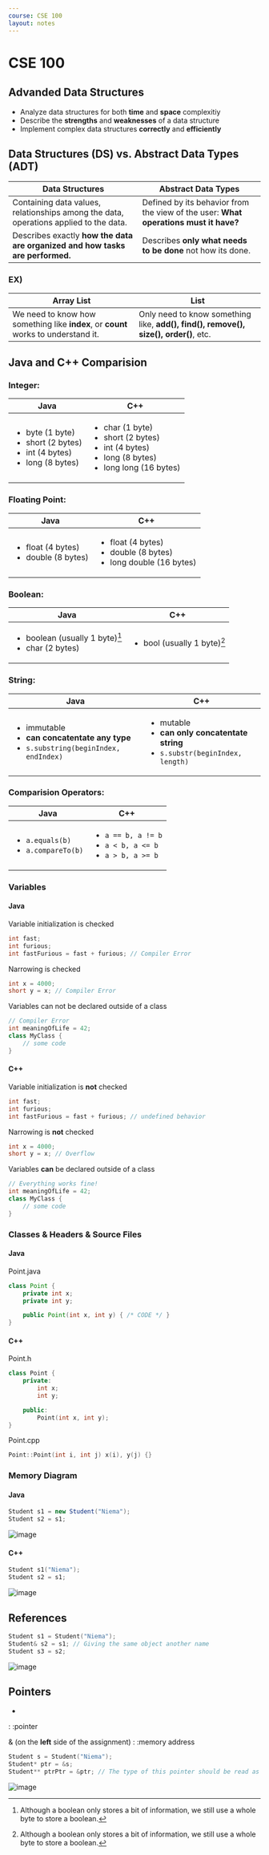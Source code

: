 ```yaml
---
course: CSE 100
layout: notes
---
```


# CSE 100



## Advanded Data Structures

- Analyze data structures for both **time** and **space** complexitiy
- Describe the **strengths** and **weaknesses** of a data structure
- Implement complex data structures **correctly** and **efficiently**



## Data Structures (DS) vs. Abstract Data Types (ADT)

| Data Structures | Abstract Data Types |
|--|--|
| Containing data values, relationships among the data, operations applied to the data. | Defined by its behavior from the view of the user: **What operations must it have?** |
| Describes exactly **how the data are organized and how tasks are performed.** | Describes **only what needs to be done** not how its done. |

### EX)

| Array List | List |
|--|--|
| We need to know how something like **index**, or **count** works to understand it.  | Only need to know something like, **add(), find(), remove(), size(), order()**, etc. |



## Java and C++ Comparision

### Integer:

| Java | C++ |
| -- | -- |
| <ul><li>byte (1 byte)</li><li>short (2 bytes)</li><li>int (4 bytes)</li><li>long (8 bytes)</li></ul> | <ul><li>char (1 byte)</li><li>short (2 bytes)</li><li>int (4 bytes)</li><li>long (8 bytes)</li><li>long long (16 bytes)</li></ul> |

### Floating Point:

| Java | C++ |
| -- | -- |
| <ul><li>float (4 bytes)</li><li>double (8 bytes)</li></ul> | <ul><li>float (4 bytes)</li><li>double (8 bytes)</li><li>long double (16 bytes)</li></ul> |

### Boolean:

| Java | C++ |
| -- | -- |
| <ul><li>boolean (usually 1 byte)[^1]</li><li>char (2 bytes)</li></ul> | <ul><li>bool (usually 1 byte)[^1]</li></ul> |

[^1]: Although a boolean only stores a bit of information, we still use a whole byte to store a boolean.



### String:

| Java | C++ |
| -- | -- |
| <ul><li>immutable</li><li>**can concatentate any type**</li><li>`s.substring(beginIndex, endIndex)`</li></ul> | <ul><li>mutable</li><li>**can only concatentate string**</li><li>`s.substr(beginIndex, length)`</li></ul> |

### Comparision Operators:

| Java | C++ |
| -- | -- |
| <ul><li>`a.equals(b)`</li><li>`a.compareTo(b)`</li></ul> | <ul><li>`a == b, a != b`</li><li>`a < b, a <= b`</li><li>`a > b, a >= b`</li></ul> |

### Variables

#### Java

Variable initialization is checked

```java
int fast;
int furious;
int fastFurious = fast + furious; // Compiler Error
```

Narrowing is checked

```java
int x = 4000;
short y = x; // Compiler Error
```

Variables can not be declared outside of a class

```java
// Compiler Error
int meaningOfLife = 42;
class MyClass {
    // some code
}
```

#### C++

Variable initialization is **not** checked

```cpp
int fast;
int furious;
int fastFurious = fast + furious; // undefined behavior
```

Narrowing is **not** checked

```cpp
int x = 4000;
short y = x; // Overflow
```

Variables **can** be declared outside of a class

```java
// Everything works fine!
int meaningOfLife = 42;
class MyClass {
    // some code
}
```

### Classes & Headers & Source Files

#### Java

Point.java

```java
class Point {
    private int x;
    private int y;

    public Point(int x, int y) { /* CODE */ }
}
```

#### C++

Point.h

```cpp
class Point {
    private:
        int x;
        int y;

    public:
        Point(int x, int y);
}
```

Point.cpp

```cpp
Point::Point(int i, int j) x(i), y(j) {}
```

### Memory Diagram

#### Java

```java
Student s1 = new Student("Niema");
Student s2 = s1;
```

![image](/assets/images/cse_100/java_mem.png)

#### C++

```cpp
Student s1("Niema");
Student s2 = s1;
```

![image](/assets/images/cse_100/cpp_mem.png)



## References

```cpp
Student s1 = Student("Niema");
Student& s2 = s1; // Giving the same object another name
Student s3 = s2;
```

![image](/assets/images/cse_100/ref.png)



## Pointers

*
: \:pointer

& (on the **left** side of the assignment)
: \:memory address

```cpp
Student s = Student("Niema");
Student* ptr = &s;
Student** ptrPtr = &ptr; // The type of this pointer should be read as "a pointer pointing to a pointer pointing to a Student object. (from right to the left)
```

![image](/assets/images/cse_100/pointer.png)




